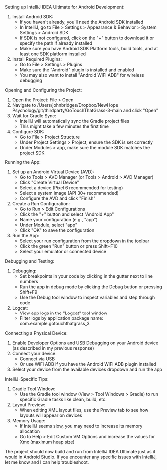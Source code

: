 Setting up IntelliJ IDEA Ultimate for Android Development:

1. Install Android SDK:
   - If you haven't already, you'll need the Android SDK installed
   - In IntelliJ, go to File > Settings > Appearance & Behavior > System Settings > Android SDK
   - If SDK is not configured, click on the "+" button to download it or specify the path if already installed
   - Make sure you have Android SDK Platform tools, build tools, and at least one SDK platform installed
2. Install Required Plugins:
   - Go to File > Settings > Plugins
   - Make sure the "Android" plugin is installed and enabled
   - You may also want to install "Android WiFi ADB" for wireless debugging

Opening and Configuring the Project:

1. Open the Project:
   File > Open
1. Navigate to /Users/johnbridges/Dropbox/NewHope Psychology/git/thirdparty/GoTouchThatGrass-3-main and click "Open"
2. Wait for Gradle Sync:
   - IntelliJ will automatically sync the Gradle project files
   - This might take a few minutes the first time
3. Configure SDK:
   - Go to File > Project Structure
   - Under Project Settings > Project, ensure the SDK is set correctly
   - Under Modules > app, make sure the module SDK matches the project SDK

Running the App:

1. Set up an Android Virtual Device (AVD):
   - Go to Tools > AVD Manager (or Tools > Android > AVD Manager)
   - Click "Create Virtual Device"
   - Select a device (Pixel 6 recommended for testing)
   - Select a system image (API 30+ recommended)
   - Configure the AVD and click "Finish"
2. Create a Run Configuration:
   - Go to Run > Edit Configurations
   - Click the "+" button and select "Android App"
   - Name your configuration (e.g., "app")
   - Under Module, select "app"
   - Click "OK" to save the configuration
3. Run the App:
   - Select your run configuration from the dropdown in the toolbar
   - Click the green "Run" button or press Shift+F10
   - Select your emulator or connected device

Debugging and Testing:

1. Debugging:
   - Set breakpoints in your code by clicking in the gutter next to line numbers
   - Run the app in debug mode by clicking the Debug button or pressing Shift+F9
   - Use the Debug tool window to inspect variables and step through code
2. Logcat:
   - View app logs in the "Logcat" tool window
   - Filter logs by application package name: com.example.gotouchthatgrass_3

Connecting a Physical Device:

1. Enable Developer Options and USB Debugging on your Android device (as described in my previous response)
2. Connect your device:
   - Connect via USB
   - Or use WiFi ADB if you have the Android WiFi ADB plugin installed
3. Select your device from the available devices dropdown and run the app

IntelliJ-Specific Tips:

1. Gradle Tool Window:
   - Use the Gradle tool window (View > Tool Windows > Gradle) to run specific Gradle tasks like clean, build, etc.
2. Layout Preview:
   - When editing XML layout files, use the Preview tab to see how layouts will appear on devices
3. Memory Usage:
   - If IntelliJ seems slow, you may need to increase its memory allocation
   - Go to Help > Edit Custom VM Options and increase the values for Xmx (maximum heap size)

The project should now build and run from IntelliJ IDEA Ultimate just as it would in Android Studio. If you encounter
any specific issues with IntelliJ, let me know and I can help troubleshoot.
